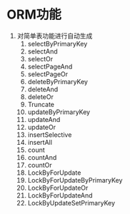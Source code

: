 # ORM功能

1. 对简单表功能进行自动生成
   1. selectByPrimaryKey
   2. selectAnd
   3. selectOr
   4. selectPageAnd
   5. selectPageOr
   6. deleteByPrimaryKey
   7. deleteAnd
   8. deleteOr
   9. Truncate
   10. updateByPrimaryKey
   11. updateAnd
   12. updateOr
   13. insertSelective
   14. insertAll
   15. count
   16. countAnd
   17. countOr
   18. LockByForUpdate
   19. LockByForUpdateByPrimaryKey
   20. LockByForUpdateOr
   21. LockByForUpdateAnd
   22. LockByUpdateSetPrimaryKey